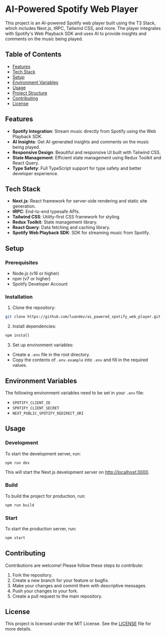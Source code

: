 # AI-Powered Spotify Web Player

This project is an AI-powered Spotify web player built using the T3 Stack, which includes Next.js, tRPC, Tailwind CSS, and more. The player integrates with Spotify's Web Playback SDK and uses AI to provide insights and comments on the music being played.

## Table of Contents
- [Features](#features)
- [Tech Stack](#tech-stack)
- [Setup](#setup)
- [Environment Variables](#environment-variables)
- [Usage](#usage)
- [Project Structure](#project-structure)
- [Contributing](#contributing)
- [License](#license)

## Features

- **Spotify Integration**: Stream music directly from Spotify using the Web Playback SDK.
- **AI Insights**: Get AI-generated insights and comments on the music being played.
- **Responsive Design**: Beautiful and responsive UI built with Tailwind CSS.
- **State Management**: Efficient state management using Redux Toolkit and React Query.
- **Type Safety**: Full TypeScript support for type safety and better developer experience.

## Tech Stack

- **Next.js**: React framework for server-side rendering and static site generation.
- **tRPC**: End-to-end typesafe APIs.
- **Tailwind CSS**: Utility-first CSS framework for styling.
- **Redux Toolkit**: State management library.
- **React Query**: Data fetching and caching library.
- **Spotify Web Playback SDK**: SDK for streaming music from Spotify.

## Setup

### Prerequisites

- Node.js (v16 or higher)
- npm (v7 or higher)
- Spotify Developer Account

### Installation

1. Clone the repository:

  ```sh
  git clone https://github.com/luandev/ai_powered_spotify_web_player.git
  ```

2. Install dependencies:

  ```sh
  npm install
  ```

3. Set up environment variables:

  - Create a `.env` file in the root directory.
  - Copy the contents of `.env.example` into `.env` and fill in the required values.

## Environment Variables

The following environment variables need to be set in your `.env` file:

- `SPOTIFY_CLIENT_ID`
- `SPOTIFY_CLIENT_SECRET`
- `NEXT_PUBLIC_SPOTIFY_REDIRECT_URI`

## Usage

### Development

To start the development server, run:

```sh
npm run dev
```

This will start the Next.js development server on [http://localhost:3000](http://localhost:3000).

### Build

To build the project for production, run:

```sh
npm run build
```

### Start

To start the production server, run:

```sh
npm start
```

## Contributing

Contributions are welcome! Please follow these steps to contribute:

1. Fork the repository.
2. Create a new branch for your feature or bugfix.
3. Make your changes and commit them with descriptive messages.
4. Push your changes to your fork.
5. Create a pull request to the main repository.

## License

This project is licensed under the MIT License. See the [LICENSE](LICENSE) file for more details.

